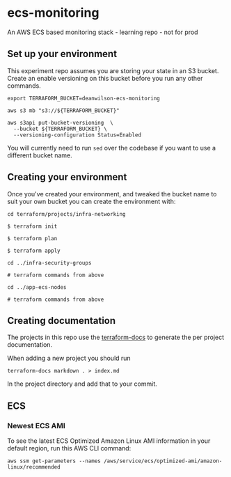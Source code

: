 # ecs-monitoring

An AWS ECS based monitoring stack - learning repo - not for prod

## Set up your environment

This experiment repo assumes you are storing your state in an S3 bucket. Create
an enable versioning on this bucket before you run any other commands.

    export TERRAFORM_BUCKET=deanwilson-ecs-monitoring

    aws s3 mb "s3://${TERRAFORM_BUCKET}"

    aws s3api put-bucket-versioning  \
      --bucket ${TERRAFORM_BUCKET} \
      --versioning-configuration Status=Enabled

You will currently need to run `sed` over the codebase if you want to
use a different bucket name.

## Creating your environment

Once you've created your environment, and tweaked the bucket name
to suit your own bucket you can create the environment with:

    cd terraform/projects/infra-networking

    $ terraform init

    $ terraform plan

    $ terraform apply

    cd ../infra-security-groups

    # terraform commands from above

    cd ../app-ecs-nodes

    # terraform commands from above

## Creating documentation

The projects in this repo use the [terraform-docs](https://github.com/segmentio/terraform-docs)
to generate the per project documentation.

When adding a new project you should run

    terraform-docs markdown . > index.md

In the project directory and add that to your commit.

## ECS

### Newest ECS AMI

To see the latest ECS Optimized Amazon Linux AMI information in your
default region, run this AWS CLI command:

    aws ssm get-parameters --names /aws/service/ecs/optimized-ami/amazon-linux/recommended
